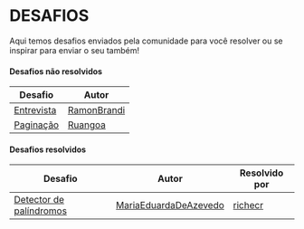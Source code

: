 # DESAFIOS
Aqui temos desafios enviados pela comunidade para você resolver ou se inspirar para enviar o seu também!

#### Desafios não resolvidos
Desafio|Autor
----------|--------
[Entrevista](./entrevista)|[RamonBrandi](https://github.com/RamonBrandi)
[Paginação](./paginacao)|[Ruangoa](https://github.com/ruangoa)

#### Desafios resolvidos
Desafio|Autor|Resolvido por
----------|--------|-----------------
[Detector de palíndromos](./detector-de-palindromos)|[MariaEduardaDeAzevedo](https://github.com/MariaEduardaDeAzevedo)|[richecr](https://github.com/richecr)
